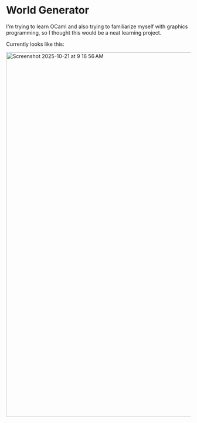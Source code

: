# World Generator

I'm trying to learn OCaml and also trying to familiarize myself with graphics programming, so I thought this would be a neat learning project.

Currently looks like this:

<img width="1599" height="994" alt="Screenshot 2025-10-21 at 9 16 56 AM" src="https://github.com/user-attachments/assets/d085d752-cc6b-4074-9583-9c2f2b618d93" />
